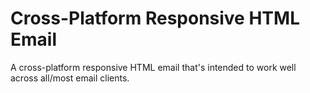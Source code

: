 # Cross-Platform Responsive HTML Email
 A cross-platform responsive HTML email that's intended to work well across all/most email clients.
